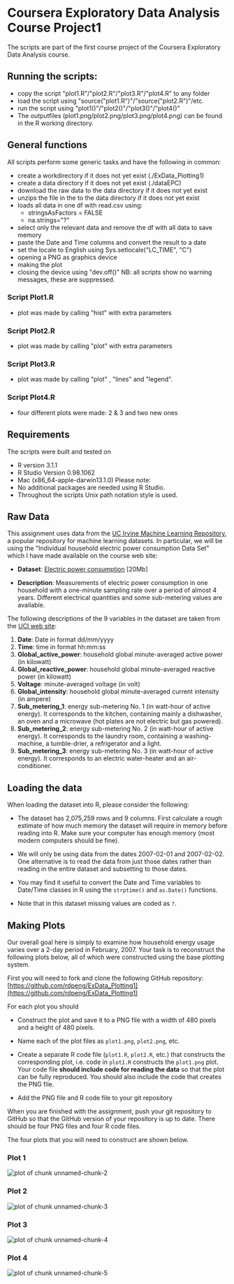 Coursera Exploratory Data Analysis Course Project1
==================================================	

The scripts are part of the first course project of the Coursera Exploratory Data Analysis course.

## Running the scripts:
- copy the script "plot1.R"/"plot2.R"/"plot3.R"/"plot4.R" to any folder 
- load the script using "source("plot1.R")"/"source("plot2.R")"/etc.
- run the script using "plot1()"/"plot2()"/"plot3()"/"plot4()"
- The outputfiles (plot1.png/plot2.png/plot3.png/plot4.png) can be found in the R working directory.

## General functions
All scripts perform some generic tasks and have the following in common:
- create a workdirectory if it does not yet exist (./ExData_Plotting1) 
- create a data directory if it does not yet exist (./dataEPC)
- download the raw data to the data directory if it does not yet exist
- unzips the file in the to the data directory if it does not yet exist
- loads all data in one df with read.csv using:
	- stringsAsFactors = FALSE
	- na.strings="?"
- select only the relevant data and remove the df with all data to save memory
- paste the Date and Time columns and convert the result to a date
- set the locale to English using Sys.setlocale("LC_TIME", "C")
- opening a PNG as graphics device
- making the plot
- closing the device using "dev.off()"
NB: all scripts show no warning messages, these are suppressed.

### Script Plot1.R
- plot was made by calling "hist" with extra parameters

### Script Plot2.R
- plot was made by calling "plot" with extra parameters

### Script Plot3.R
- plot was made by calling "plot" , "lines" and "legend".

### Script Plot4.R
- four different plots were made: 2 & 3 and two new ones


## Requirements 
The scripts were built and tested on 
- R version 3.1.1 
- R Studio Version 0.98.1062   
- Mac (x86_64-apple-darwin13.1.0)
Please note:
- No additional packages are needed using R Studio.
- Throughout the scripts Unix path notation style is used. 

## Raw Data

This assignment uses data from
the <a href="http://archive.ics.uci.edu/ml/">UC Irvine Machine
Learning Repository</a>, a popular repository for machine learning
datasets. In particular, we will be using the "Individual household
electric power consumption Data Set" which I have made available on
the course web site:


* <b>Dataset</b>: <a href="https://d396qusza40orc.cloudfront.net/exdata%2Fdata%2Fhousehold_power_consumption.zip">Electric power consumption</a> [20Mb]

* <b>Description</b>: Measurements of electric power consumption in
one household with a one-minute sampling rate over a period of almost
4 years. Different electrical quantities and some sub-metering values
are available.


The following descriptions of the 9 variables in the dataset are taken
from
the <a href="https://archive.ics.uci.edu/ml/datasets/Individual+household+electric+power+consumption">UCI
web site</a>:

<ol>
<li><b>Date</b>: Date in format dd/mm/yyyy </li>
<li><b>Time</b>: time in format hh:mm:ss </li>
<li><b>Global_active_power</b>: household global minute-averaged active power (in kilowatt) </li>
<li><b>Global_reactive_power</b>: household global minute-averaged reactive power (in kilowatt) </li>
<li><b>Voltage</b>: minute-averaged voltage (in volt) </li>
<li><b>Global_intensity</b>: household global minute-averaged current intensity (in ampere) </li>
<li><b>Sub_metering_1</b>: energy sub-metering No. 1 (in watt-hour of active energy). It corresponds to the kitchen, containing mainly a dishwasher, an oven and a microwave (hot plates are not electric but gas powered). </li>
<li><b>Sub_metering_2</b>: energy sub-metering No. 2 (in watt-hour of active energy). It corresponds to the laundry room, containing a washing-machine, a tumble-drier, a refrigerator and a light. </li>
<li><b>Sub_metering_3</b>: energy sub-metering No. 3 (in watt-hour of active energy). It corresponds to an electric water-heater and an air-conditioner.</li>
</ol>



## Loading the data


When loading the dataset into R, please consider the following:

* The dataset has 2,075,259 rows and 9 columns. First
calculate a rough estimate of how much memory the dataset will require
in memory before reading into R. Make sure your computer has enough
memory (most modern computers should be fine).

* We will only be using data from the dates 2007-02-01 and
2007-02-02. One alternative is to read the data from just those dates
rather than reading in the entire dataset and subsetting to those
dates.

* You may find it useful to convert the Date and Time variables to
Date/Time classes in R using the `strptime()` and `as.Date()`
functions.

* Note that in this dataset missing values are coded as `?`.


## Making Plots

Our overall goal here is simply to examine how household energy usage
varies over a 2-day period in February, 2007. Your task is to
reconstruct the following plots below, all of which were constructed
using the base plotting system.

First you will need to fork and clone the following GitHub repository:
[https://github.com/rdpeng/ExData_Plotting1](https://github.com/rdpeng/ExData_Plotting1)


For each plot you should

* Construct the plot and save it to a PNG file with a width of 480
pixels and a height of 480 pixels.

* Name each of the plot files as `plot1.png`, `plot2.png`, etc.

* Create a separate R code file (`plot1.R`, `plot2.R`, etc.) that
constructs the corresponding plot, i.e. code in `plot1.R` constructs
the `plot1.png` plot. Your code file **should include code for reading
the data** so that the plot can be fully reproduced. You should also
include the code that creates the PNG file.

* Add the PNG file and R code file to your git repository

When you are finished with the assignment, push your git repository to
GitHub so that the GitHub version of your repository is up to
date. There should be four PNG files and four R code files.


The four plots that you will need to construct are shown below. 


### Plot 1


![plot of chunk unnamed-chunk-2](figure/unnamed-chunk-2.png) 


### Plot 2

![plot of chunk unnamed-chunk-3](figure/unnamed-chunk-3.png) 


### Plot 3

![plot of chunk unnamed-chunk-4](figure/unnamed-chunk-4.png) 


### Plot 4

![plot of chunk unnamed-chunk-5](figure/unnamed-chunk-5.png) 

